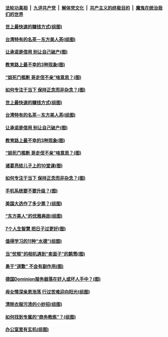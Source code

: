 

####  [法轮功真相](../../../../basic/blob/master/README.md?t=11251803) &nbsp;|&nbsp; [九评共产党](../../../../9ping.md/blob/master/README.md?t=11251803) &nbsp;|&nbsp; [解体党文化](../../../../jtdwh.md/blob/master/README.md?t=11251803)  &nbsp;|&nbsp; [共产主义的终极目的](../../../../gczydzjmd.md/blob/master/README.md?t=11251803) &nbsp;|&nbsp; [魔鬼在统治我们的世界](../../../../mgztzwmdsj.md/blob/master/README.md?t=11251803) 

#### [世上最快速的赚钱方式(组图)](../pages/p8/953702.md?t=11251803) 

#### [台湾特有的名茶－东方美人茶(组图)](../pages/p8/953318.md?t=11251803) 

#### [让承诺是信用 别让自己破产(图)](../pages/p8/952054.md?t=11251803) 

#### [教育路上最不幸的3种现象(图)](../pages/p8/953610.md?t=11251803) 

#### [“姐死门槛断 哥走侄不亲”啥意思？(图)](../pages/p8/953588.md?t=11251803) 

#### [如何专注于当下 保持正念而非杂念？(图)](../pages/p8/953518.md?t=11251803) 

#### [世上最快速的赚钱方式(组图)](../pages/p8/953702.md?t=11251803) 

#### [台湾特有的名茶－东方美人茶(组图)](../pages/p8/953318.md?t=11251803) 

#### [让承诺是信用 别让自己破产(图)](../pages/p8/952054.md?t=11251803) 

#### [教育路上最不幸的3种现象(图)](../pages/p8/953610.md?t=11251803) 

#### [“姐死门槛断 哥走侄不亲”啥意思？(图)](../pages/p8/953588.md?t=11251803) 

#### [诸葛亮给儿子上的10堂课(图)](../pages/p8/952910.md?t=11251803) 

#### [如何专注于当下 保持正念而非杂念？(图)](../pages/p8/953518.md?t=11251803) 

#### [手机系统要不要升级？(图)](../pages/p8/953150.md?t=11251803) 

#### [美国大选作了多少票？(组图)](../pages/p8/953510.md?t=11251803) 

#### [“东方美人”的优雅典故(组图)](../pages/p8/953311.md?t=11251803) 

#### [7个人生智慧 把日子过更好(图)](../pages/p8/953144.md?t=11251803) 

#### [值得学习的11种“水德”(组图)](../pages/p8/952357.md?t=11251803) 

#### [当“忧郁”的相机遇到“卖面子”的鹪莺(图)](../pages/p8/953246.md?t=11251803) 

#### [勇于“道歉” 不会有副作用(图)](../pages/p8/952051.md?t=11251803) 


#### [德国Dominion服务器落在好人或坏人手中？(图)](../pages/p8/953341.md?t=11251803) 

#### [母女情深亲恩浩荡 行过苦难迎向阳光(组图)](../pages/p8/950056.md?t=11251803) 

#### [清除衣服污渍的小妙招(组图)](../pages/p8/952881.md?t=11251803) 

#### [如何找到专属的“商务教练”？(组图)](../pages/p8/952053.md?t=11251803) 

#### [办公室里有玄机(组图)](../pages/p8/953224.md?t=11251803) 

